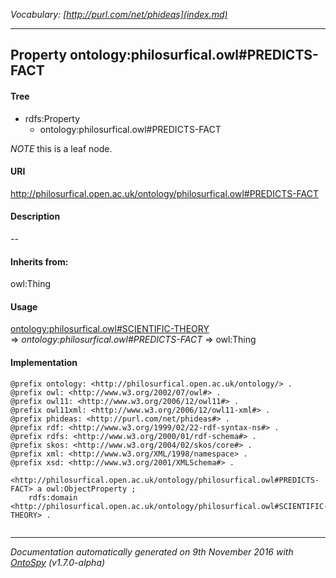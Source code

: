 _Vocabulary: [http://purl.com/net/phideas](index.md)_ 

---	
	




    


## Property ontology:philosurfical.owl#PREDICTS-FACT


#### Tree

* rdfs:Property
    * ontology:philosurfical.owl#PREDICTS-FACT





*NOTE* this is a leaf node.


#### URI
http://philosurfical.open.ac.uk/ontology/philosurfical.owl#PREDICTS-FACT

#### Description
--


#### Inherits from:
owl:Thing



#### Usage


[ontology:philosurfical.owl#SCIENTIFIC-THEORY](class-ontologyphilosurficalowlscientific-theory.md) 
=&gt;&nbsp;_ontology:philosurfical.owl#PREDICTS-FACT_&nbsp;=&gt;&nbsp;owl:Thing

#### Implementation
```
@prefix ontology: <http://philosurfical.open.ac.uk/ontology/> .
@prefix owl: <http://www.w3.org/2002/07/owl#> .
@prefix owl11: <http://www.w3.org/2006/12/owl11#> .
@prefix owl11xml: <http://www.w3.org/2006/12/owl11-xml#> .
@prefix phideas: <http://purl.com/net/phideas#> .
@prefix rdf: <http://www.w3.org/1999/02/22-rdf-syntax-ns#> .
@prefix rdfs: <http://www.w3.org/2000/01/rdf-schema#> .
@prefix skos: <http://www.w3.org/2004/02/skos/core#> .
@prefix xml: <http://www.w3.org/XML/1998/namespace> .
@prefix xsd: <http://www.w3.org/2001/XMLSchema#> .

<http://philosurfical.open.ac.uk/ontology/philosurfical.owl#PREDICTS-FACT> a owl:ObjectProperty ;
    rdfs:domain <http://philosurfical.open.ac.uk/ontology/philosurfical.owl#SCIENTIFIC-THEORY> .


```










---

_Documentation automatically generated on 9th November 2016 with [OntoSpy](http://ontospy.readthedocs.org/ "Open") (v1.7.0-alpha)_